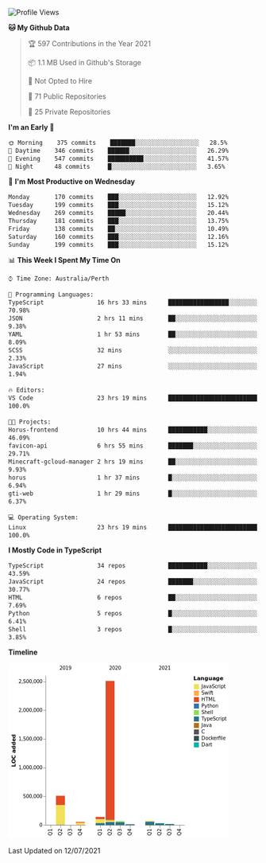 <!--START_SECTION:waka-->
![Profile Views](http://img.shields.io/badge/Profile%20Views-3-blue)

**🐱 My Github Data** 

> 🏆 597 Contributions in the Year 2021
 > 
> 📦 1.1 MB Used in Github's Storage 
 > 
> 🚫 Not Opted to Hire
 > 
> 📜 71 Public Repositories 
 > 
> 🔑 25 Private Repositories  
 > 
**I'm an Early 🐤** 

```text
🌞 Morning    375 commits    ███████░░░░░░░░░░░░░░░░░░   28.5% 
🌆 Daytime    346 commits    ██████░░░░░░░░░░░░░░░░░░░   26.29% 
🌃 Evening    547 commits    ██████████░░░░░░░░░░░░░░░   41.57% 
🌙 Night      48 commits     █░░░░░░░░░░░░░░░░░░░░░░░░   3.65%

```
📅 **I'm Most Productive on Wednesday** 

```text
Monday       170 commits    ███░░░░░░░░░░░░░░░░░░░░░░   12.92% 
Tuesday      199 commits    ███░░░░░░░░░░░░░░░░░░░░░░   15.12% 
Wednesday    269 commits    █████░░░░░░░░░░░░░░░░░░░░   20.44% 
Thursday     181 commits    ███░░░░░░░░░░░░░░░░░░░░░░   13.75% 
Friday       138 commits    ██░░░░░░░░░░░░░░░░░░░░░░░   10.49% 
Saturday     160 commits    ███░░░░░░░░░░░░░░░░░░░░░░   12.16% 
Sunday       199 commits    ███░░░░░░░░░░░░░░░░░░░░░░   15.12%

```


📊 **This Week I Spent My Time On** 

```text
⌚︎ Time Zone: Australia/Perth

💬 Programming Languages: 
TypeScript               16 hrs 33 mins      █████████████████░░░░░░░░   70.98% 
JSON                     2 hrs 11 mins       ██░░░░░░░░░░░░░░░░░░░░░░░   9.38% 
YAML                     1 hr 53 mins        ██░░░░░░░░░░░░░░░░░░░░░░░   8.09% 
SCSS                     32 mins             ░░░░░░░░░░░░░░░░░░░░░░░░░   2.33% 
JavaScript               27 mins             ░░░░░░░░░░░░░░░░░░░░░░░░░   1.94%

🔥 Editors: 
VS Code                  23 hrs 19 mins      █████████████████████████   100.0%

🐱‍💻 Projects: 
Horus-frontend           10 hrs 44 mins      ███████████░░░░░░░░░░░░░░   46.09% 
favicon-api              6 hrs 55 mins       ███████░░░░░░░░░░░░░░░░░░   29.71% 
Minecraft-gcloud-manager 2 hrs 19 mins       ██░░░░░░░░░░░░░░░░░░░░░░░   9.93% 
horus                    1 hr 37 mins        █░░░░░░░░░░░░░░░░░░░░░░░░   6.94% 
gti-web                  1 hr 29 mins        █░░░░░░░░░░░░░░░░░░░░░░░░   6.37%

💻 Operating System: 
Linux                    23 hrs 19 mins      █████████████████████████   100.0%

```

**I Mostly Code in TypeScript** 

```text
TypeScript               34 repos            ███████████░░░░░░░░░░░░░░   43.59% 
JavaScript               24 repos            ███████░░░░░░░░░░░░░░░░░░   30.77% 
HTML                     6 repos             ██░░░░░░░░░░░░░░░░░░░░░░░   7.69% 
Python                   5 repos             █░░░░░░░░░░░░░░░░░░░░░░░░   6.41% 
Shell                    3 repos             █░░░░░░░░░░░░░░░░░░░░░░░░   3.85%

```


**Timeline**

![Chart not found](https://raw.githubusercontent.com/NWylynko/NWylynko/main/charts/bar_graph.png) 


 Last Updated on 12/07/2021
<!--END_SECTION:waka-->
